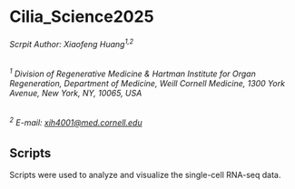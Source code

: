 # Cilia_Science2025

###### Scrpit Author: Xiaofeng Huang<sup>1,2</sup>
###### <sup>1</sup> Division of Regenerative Medicine & Hartman Institute for Organ Regeneration, Department of Medicine, Weill Cornell Medicine, 1300 York Avenue, New York, NY, 10065, USA
###### <sup>2</sup> E-mail: xih4001@med.cornell.edu

## Scripts
Scripts were used to analyze and visualize the single-cell RNA-seq data.
